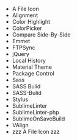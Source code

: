 - A File Icon
- Alignment
- Color Highlight
- ColorPicker
- Compare Side-By-Side
- Emmet
- FTPSync
- jQuery
- Local History
- Material Theme
- Package Control
- Sass
- SASS Bulid
- SASS-Bulid
- Stylus
- SublimeLinter
- SublimeLinter-php
- SublimeOnSaveBuild
- VAlign
- zzz A File Icon zzz
